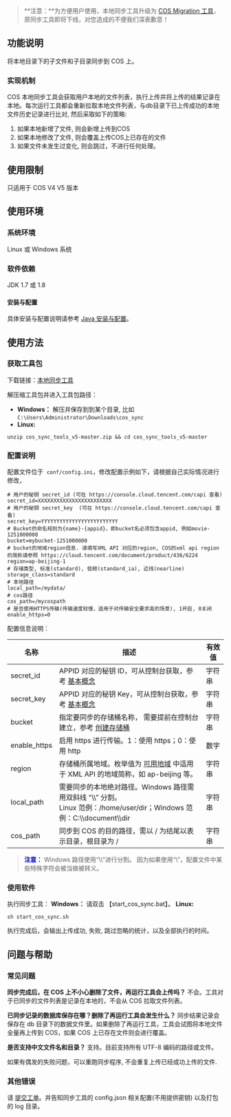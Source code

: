 > **注意：**为方便用户使用，本地同步工具升级为 [COS Migration 工具](https://cloud.tencent.com/document/product/436/15392)，原同步工具即将下线，对您造成的不便我们深表歉意！


## 功能说明
将本地目录下的子文件和子目录同步到 COS 上。
### 实现机制
COS 本地同步工具会获取用户本地的文件列表，执行上传并将上传的结果记录在本地。每次运行工具都会重新拉取本地文件列表，与db目录下已上传成功的本地文件历史记录进行比对, 然后采取如下的策略:
  1.  如果本地新增了文件,  则会新增上传到COS
  2.  如果本地修改了文件,  则会覆盖上传COS上已存在的文件 
  3.  如果文件未发生过变化, 则会跳过，不进行任何处理。
  
## 使用限制
只适用于 COS V4 V5 版本
## 使用环境
### 系统环境
Linux 或 Windows 系统
### 软件依赖
JDK 1.7 或 1.8  
#### 安装与配置
具体安装与配置说明请参考 [Java 安装与配置](/doc/product/436/10865)。
## 使用方法
### 获取工具包
下载链接：[本地同步工具](https://github.com/tencentyun/cos_sync_tools_v5)

解压缩工具包并进入工具包路径：
- **Windows：** 
解压并保存到到某个目录, 比如 `C:\Users\Administrator\Downloads\cos_sync`
- **Linux:**
```
unzip cos_sync_tools_v5-master.zip && cd cos_sync_tools_v5-master
```

<span id="配置说明"></span>
### 配置说明
配置文件位于  `conf/config.ini`，修改配置示例如下，请根据自己实际情况进行修改，
```
# 用户的秘钥 secret_id (可在 https://console.cloud.tencent.com/capi 查看)
secret_id=XXXXXXXXXXXXXXXXXXXXXXXX
# 用户的秘钥 secret_key  (可在 https://console.cloud.tencent.com/capi 查看)
secret_key=YYYYYYYYYYYYYYYYYYYYYYYYY
# Bucket的命名规则为{name}-{appid}，即bucket名必须包含appid, 例如movie-1251000000
bucket=mybucket-1251000000
# bucket的地域region信息. 请填写XML API 对应的region, COS的xml api region的简称请参照 https://cloud.tencent.com/document/product/436/6224
region=ap-beijing-1
# 存储类型, 标准(standard), 低频(standard_ia), 近线(nearline)
storage_class=standard
# 本地路径
local_path=/mydata/
# cos路径
cos_path=/mycospath
# 是否使用HTTPS传输(传输速度较慢，适用于对传输安全要求高的场景), 1开启, 0关闭
enable_https=0
```
配置信息说明：

| 名称              | 描述                                       | 有效值      |
| --------------- | ---------------------------------------- | -------- |
| secret_id       | APPID 对应的秘钥 ID，可从控制台获取，参考 [基本概念](/doc/product/436/6225) | 字符串      |
| secret_key      | APPID 对应的秘钥 Key，可从控制台获取，参考 [基本概念](/doc/product/436/6225) | 字符串      |
| bucket          | 指定要同步的存储桶名称， 需要提前在控制台建立，参考 [创建存储桶](/doc/api/436/6232) | 字符串      |
| enable_https    | 启用 https 进行传输。1：使用 https；0：使用 http    | 数字       |
| region          | 存储桶所属地域。枚举值为 [可用地域](/doc/product/436/6224) 中适用于 XML API 的地域简称，如 ap-beijing 等。 | 字符串      |
| local_path      | 需要同步的本地绝对路径。Windows 路径需用双斜线 “\\\” 分割。<br>Linux 范例：/home/user/dir；Windows 范例：C:\\\document\\\dir | 字符串      |
| cos_path        | 同步到 COS 的目的路径，需以 / 为结尾以表示目录，根目录为 /      | 字符串      |
> <font color="#0000cc">**注意：** </font>
Windows 路径使用“\\\”进行分割。 因为如果使用“\”，配置文件中某些特殊字符会被当做被转义。

### 使用软件
执行同步工具：
 **Windows：** 请双击 【start_cos_sync.bat】。
**Linux:**
```
sh start_cos_sync.sh
```
执行完成后，会输出上传成功, 失败, 跳过忽略的统计，以及全部执行的时间。

## 问题与帮助
### 常见问题
**同步完成后，在 COS 上不小心删除了文件，再运行工具会上传吗？**
不会。工具对于已同步的文件列表是记录在本地的，不会从 COS 拉取文件列表。

**已同步记录的数据库保存在哪？删除了再运行工具会发生什么？**
同步结果记录会保存在 db 目录下的数据文件里。如果删除了再运行工具，工具会试图将本地文件全量再上传到 COS，如果 COS 上已存在文件则会进行覆盖。

**是否支持中文文件名和目录？**
支持。目前支持所有 UTF-8 编码的路径或文件。

如果有偶发的失败问题，可以重跑同步程序, 不会重复上传已经成功上传的文件.

### 其他错误
请 [提交工单](https://console.cloud.tencent.com/workorder/category)。并告知同步工具的 config.json 相关配置(不用提供密钥) 以及打包的 log 目录。
